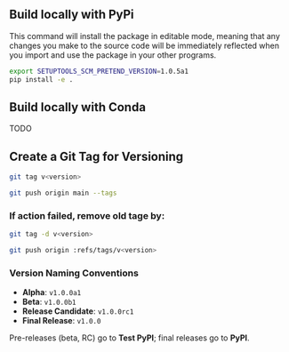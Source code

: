 ## Build locally with PyPi
This command will install the package in editable mode, meaning that any changes you make to the source code will be immediately reflected when you import and use the package in your other programs.
```bash
export SETUPTOOLS_SCM_PRETEND_VERSION=1.0.5a1
pip install -e .
```

## Build locally with Conda
TODO

## Create a Git Tag for Versioning
```bash
git tag v<version>
```
```bash
git push origin main --tags
```
### If action failed, remove old tage by:
```bash
git tag -d v<version>
```
```bash
git push origin :refs/tags/v<version>
```

### Version Naming Conventions

- **Alpha**: `v1.0.0a1`
- **Beta**: `v1.0.0b1`
- **Release Candidate**: `v1.0.0rc1`
- **Final Release**: `v1.0.0`

Pre-releases (beta, RC) go to **Test PyPI**; final releases go to **PyPI**.
